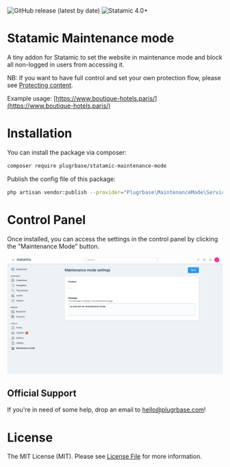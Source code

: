 <!-- statamic:hide -->
![GitHub release (latest by date)](https://img.shields.io/github/v/release/plugrbase/statamic-maintenance-mode?style=flat-square)
![Statamic 4.0+](https://img.shields.io/badge/Statamic-3.0+-FF269E?style=flat-square&link=https://statamic.com)

# Statamic Maintenance mode

<!-- /statamic:hide -->

A tiny addon for Statamic to set the website in maintenance mode and block all non-logged in users from accessing it.

NB: If you want to have full control and set your own protection flow, please see [Protecting content](https://statamic.dev/protecting-content).

Example usage: [https://www.boutique-hotels.paris/](https://www.boutique-hotels.paris/)

# Installation

You can install the package via composer:

```bash
composer require plugrbase/statamic-maintenance-mode
```

Publish the config file of this package:

```bash
php artisan vendor:publish --provider="Plugrbase\MaintenanceMode\ServiceProvider"
```

# Control Panel

Once installed, you can access the settings in the control panel by clicking the "Maintenance Mode" button.

![settings](./docs/settings-form.jpeg)

## Official Support

If you're in need of some help, drop an email to [hello@plugrbase.com](mailto:hello@plugrbase.com)!

# License

The MIT License (MIT). Please see [License File](LICENSE.md) for more information.
